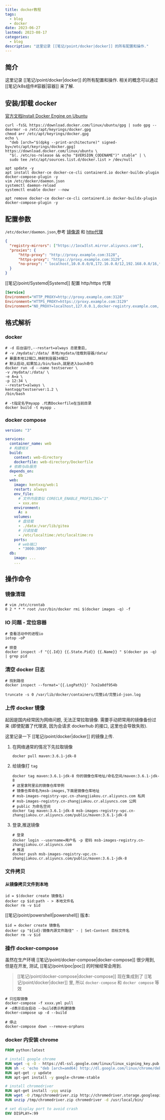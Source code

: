 ```yaml
---
title: docker教程
tags:
  - blog
  - docker
date: 2023-06-27
lastmod: 2023-08-17
categories:
  - blog
description: "这里记录 [[笔记/point/docker|docker]] 的所有配置和操作."
---
```


## 简介

这里记录 [[笔记/point/docker|docker]] 的所有配置和操作. 相关的概念可以通过 [[笔记/k8s组件#容器|容器]] 来了解.

## 安装/卸载 docker

[官方文档Install Docker Engine on Ubuntu](https://docs.docker.com/engine/install/ubuntu/)

```shell
curl -fsSL https://download.docker.com/linux/ubuntu/gpg | sudo gpg --dearmor -o /etc/apt/keyrings/docker.gpg
chmod a+r /etc/apt/keyrings/docker.gpg
echo \
  "deb [arch="$(dpkg --print-architecture)" signed-by=/etc/apt/keyrings/docker.gpg] https://download.docker.com/linux/ubuntu \
  "$(. /etc/os-release && echo "$VERSION_CODENAME")" stable" | \
  sudo tee /etc/apt/sources.list.d/docker.list > /dev/null

apt update -y
apt install docker-ce docker-ce-cli containerd.io docker-buildx-plugin docker-compose-plugin -y
vim /etc/docker/daemon.json
systemctl daemon-reload
systemctl enable docker --now

apt remove docker-ce docker-ce-cli containerd.io docker-buildx-plugin docker-compose-plugin -y
```

## 配置参数

 `/etc/docker/daemon.json`,参考 [镜像源](https://docs.docker.com/registry/recipes/mirror/#configure-the-docker-daemon) 和 [http代理](https://docs.docker.com/config/daemon/systemd/#httphttps-proxy)

```json
{
  "registry-mirrors": ["https://1ocw3lst.mirror.aliyuncs.com"],
  "proxies": {
      "http-proxy": "http://proxy.example.com:3128",
      "https-proxy": "https://proxy.example.com:3129",
      "no-proxy": " localhost,10.0.0.0/8,172.16.0.0/12,192.168.0.0/16,*.test.example.com"
  }
}
```

[[笔记/point/Systemd|Systemd]] 配置 http/https 代理

```ini
[Service]
Environment="HTTP_PROXY=http://proxy.example.com:3128"
Environment="HTTPS_PROXY=https://proxy.example.com:3129"
Environment="NO_PROXY=localhost,127.0.0.1,docker-registry.example.com,.corp"
```

## 格式解析

### docker

```shell
# -d 后台运行,--restart=always 总是重启,
# -v /mydata/:/data/ 本地/mydata/挂载到容器/data/
# 暴露本地12端口,映射到容器34端口
# 默认启动,如果加上/bin/bash,就是进入bash命令
docker run -d --name testserver \
-v /mydata/:/data/ \
-e A=a \
-p 12:34 \
--restart=always \
kentxqq/testserver:1.2 \
/bin/bash

# -t指定名字myapp .代表Dockerfile在当前目录
docker build -t myapp .
```

### docker compose

```yml
version: "3"

services:
  container_name: web
  # 构建相关
  build:
    context: web-directory
    dockerfile: web-directory/Dockerfile
  # 依赖与db服务
  depends_on:
    - db
  web:
    image: kentxxq/web:1
    restart: always
    env_file:
      # 文件内容类似 CORECLR_ENABLE_PROFILING="1"
      - xxx.env
    environment:
      A: a
    volumes:
      # 盘挂载
      - ./data:/var/lib/gitea
      # 只读挂载
      - /etc/localtime:/etc/localtime:ro
    ports:
      # web端口
      - "3000:3000"
  db:
    image: ...
    ...
```

## 操作命令

### 镜像清理

```shell
# vim /etc/crontab
0 2 * * * root /usr/bin/docker rmi $(docker images -q) -f
```

### IO 问题 - 定位容器

```shell
# 查看活动中的进程io
iotop -oP

# 排查
docker inspect -f "{{.Id}} {{.State.Pid}} {{.Name}} " $(docker ps -q) | grep pid
```

### 清空 docker 日志

```shell
# 找到路径
docker inspect --format='{{.LogPath}}' 7ce2a0df954b

truncate -s 0 /var/lib/docker/containers/完整id/完整id-json.log
```

### 上传 docker 镜像

起因是国内经常因为网络问题, 无法正常拉取镜像. 需要手动把常用的镜像备份过来 (即使配置了代理源, 因为会请求 dockerhub 的接口, 这里也会导致失败).

这里记录一下 [[笔记/point/docker|docker]] 的镜像上传.

1. 在网络通常的情况下先拉取镜像

   ```shell
   docker pull maven:3.6.1-jdk-8
   ```

2. 给镜像打 `tag`

   ```shell
   docker tag maven:3.6.1-jdk-8 你的镜像仓库地址/命名空间/maven:3.6.1-jdk-8
   # 这里拿阿里云的镜像仓库举例
   # 镜像仓库命名为msb-images,下面是镜像仓库地址
   # msb-images-registry-vpc.cn-zhangjiakou.cr.aliyuncs.com 私网
   # msb-images-registry.cn-zhangjiakou.cr.aliyuncs.com 公网
   # public 为命名空间
   docker tag maven:3.6.1-jdk-8 msb-images-registry-vpc.cn-zhangjiakou.cr.aliyuncs.com/public/maven:3.6.1-jdk-8
   ```

3. 登录,推送镜像

   ```shell
   # 登录
   docker login --username=用户名 -p 密码 msb-images-registry.cn-zhangjiakou.cr.aliyuncs.com
   # 推送
   docker push msb-images-registry-vpc.cn-zhangjiakou.cr.aliyuncs.com/public/maven:3.6.1-jdk-8
   ```

### 文件拷贝

#### 从镜像拷贝文件到本地

```shell
id = $(docker create 镜像名)
docker cp $id:path - > 本地文件名
docker rm -v $id
```

[[笔记/point/powershell|powershell]] 版本:

```shell
$id = docker create 镜像名
docker cp "${id}:镜像内源文件路径" - | Set-Content 目标文件名
docker rm -v $id
```

### 操作 docker-compose

虽然在生产环境 [[笔记/point/docker-compose|docker-compose]] 很少用到, 但是在开发, 测试, [[笔记/point/poc|poc]] 的时候经常会用到.

> [[笔记/point/docker-compose|docker-compose]] 现在集成到了 [[笔记/point/docker|docker]] 里, 所以 `docker-compose` 和 `docker compose` 等效

```shell
# 只拉取镜像
docker-compose -f xxxx.yml pull
# -d表示后台启动 --build表示构建镜像
docker-compose up -d --build

# 停止
docker-compose down --remove-orphans
```

### docker 内安装 chrome

```Dockerfile
FROM python:latest

# install google chrome
RUN wget -q -O - https://dl-ssl.google.com/linux/linux_signing_key.pub | apt-key add -
RUN sh -c 'echo "deb [arch=amd64] http://dl.google.com/linux/chrome/deb/ stable main" >> /etc/apt/sources.list.d/google-chrome.list'
RUN apt-get -y update
RUN apt-get install -y google-chrome-stable

# install chromedriver
RUN apt-get install -yqq unzip
RUN wget -O /tmp/chromedriver.zip http://chromedriver.storage.googleapis.com/`curl -sS chromedriver.storage.googleapis.com/LATEST_RELEASE`/chromedriver_linux64.zip
RUN unzip /tmp/chromedriver.zip chromedriver -d /usr/local/bin/

# set display port to avoid crash
ENV DISPLAY=:99
```
